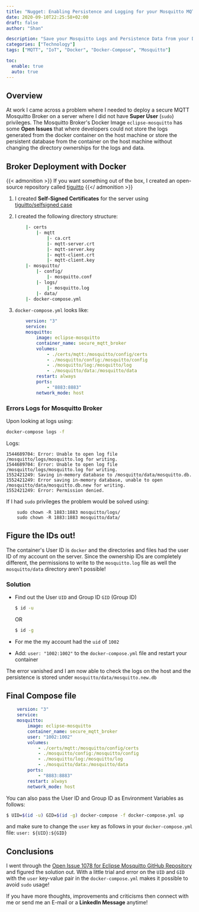 ```yaml
---
title: "Nugget: Enabling Persistence and Logging for your Mosquitto MQTT Broker Docker Container without Super User Privileges"
date: 2020-09-10T22:25:58+02:00
draft: false
author: "Shan"

description: "Save your Mosquitto Logs and Persistence Data from your Docker Container to Host Machine without `sudo`"
categories: ["Technology"]
tags: ["MQTT", "IoT", "Docker", "Docker-Compose", "Mosquitto"]

toc:
  enable: true
  auto: true
---
```

<!--more-->

## Overview

At work I came across a problem where I needed to deploy a secure MQTT Mosquitto Broker on a server where I did not have
__Super User__ (`sudo`) privileges. The Mosquitto Broker's Docker Image `eclipse-mosquitto` has some __Open Issues__ that 
where developers could not store the logs generated from the docker container on the host machine or store the persistent database
from the container on the host machine without changing the directory ownerships for the logs and data.

## Broker Deployment with Docker

{{< admonition >}}
If you want something out of the box, I created an open-source repository called [tiguitto](https://github.com/shantanoo-desai/tiguitto)
{{</ admonition >}}

1. I created __Self-Signed Certificates__ for the server using [tiguitto/selfsigned case][2]
2. I created the following directory structure:
    ```bash
        |- certs
            |- mqtt
                |- ca.crt
                |- mqtt-server.crt
                |- mqtt-server.key
                |- mqtt-client.crt
                |- mqtt-client.key
        |- mosquitto/
            |- config/
                |- mosquitto.conf
            |- logs/
                |- mosquitto.log
            |- data/
        |- docker-compose.yml
    ```

3. `docker-compose.yml` looks like:
    ```yaml
        version: "3"
        service:
        mosquitto:
            image: eclipse-mosquitto
            container_name: secure_mqtt_broker
            volumes:
                - ./certs/mqtt:/mosquitto/config/certs
                - ./mosquitto/config:/mosquitto/config
                - ./mosquitto/log:/mosquitto/log
                - ./mosquitto/data:/mosquitto/data
            restart: always
            ports:
                - "8883:8883"
            network_mode: host
    ```

### Errors Logs for Mosquitto Broker

Upon looking at logs using:
```bash
docker-compose logs -f 
```
Logs:

    1544689704: Error: Unable to open log file /mosquitto/logs/mosquitto.log for writing.
    1544689704: Error: Unable to open log file /mosquitto/logs/mosquitto.log for writing.
    1552421249: Saving in-memory database to /mosquitto/data/mosquitto.db.
    1552421249: Error saving in-memory database, unable to open /mosquitto/data/mosquitto.db.new for writing.
    1552421249: Error: Permission denied.

If I had `sudo` privileges the problem would be solved using:

```
    sudo chown -R 1883:1883 mosquitto/logs/
    sudo chown -R 1883:1883 mosquitto/data/
```


## Figure the IDs out!

The container's User ID is `docker` and the directories and files had the user ID of my account on the server. Since the
ownership IDs are completely different, the permissions to write to the `mosquitto.log` file as well the `mosquitto/data` directory
aren't possible!

### Solution

- Find out the User `UID` and Group ID `GID` (Group ID)

    ```bash
    $ id -u
    ```
    OR

    ```bash
    $ id -g
    ```

- For me the my account had the `uid` of `1002`

- Add: `user: "1002:1002"` to the `docker-compose.yml` file and restart your container

The error vanished and I am now able to check the logs on the host and the persistence is stored under `mosquitto/data/mosquitto.new.db`


## Final Compose file

```yaml
    version: "3"
    service:
    mosquitto:
        image: eclipse-mosquitto
        container_name: secure_mqtt_broker
        user: "1002:1002"
        volumes:
            - ./certs/mqtt:/mosquitto/config/certs
            - ./mosquitto/config:/mosquitto/config
            - ./mosquitto/log:/mosquitto/log
            - ./mosquitto/data:/mosquitto/data
        ports:
            - "8883:8883"
        restart: always
        network_mode: host
```

You can also pass the User ID and Group ID as Environment Variables as follows:

```bash
$ UID=$(id -u) GID=$(id -g) docker-compose -f docker-compose.yml up
```
and make sure to change the `user` key as follows in your `docker-compose.yml` file: `user: ${UID}:${GID}`

## Conclusions

I went through the [Open Issue 1078 for Eclipse Mosquitto GitHub Repository][3] and figured the solution out.
With a little trial and error on the `UID` and `GID` with the `user` key-value pair in the `docker-compose.yml` makes it possible
to avoid `sudo` usage!


If you have more thoughts, improvements and criticisms then connect with me or send me an E-mail or a __LinkedIn Message__ anytime!


[2]: https://github.com/shantanoo-desai/tiguitto/tree/master/selfsigned
[3]: https://github.com/eclipse/mosquitto/issues/1078